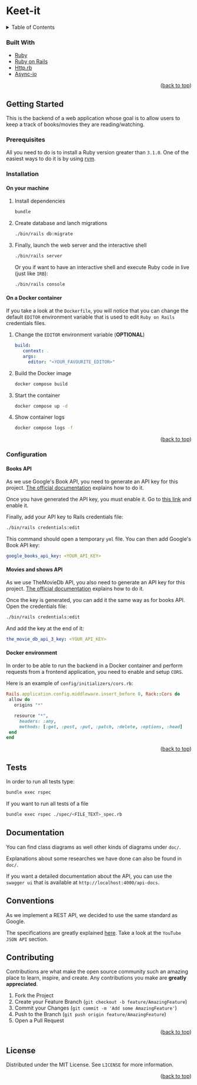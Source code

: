 # Keet-it
<a name="readme-top"></a>
<details>
  <summary>Table of Contents</summary>
  <ol>
    <li>
        <a href="#built-with">Built With</a>
    </li>
    <li>
      <a href="#getting-started">Getting Started</a>
      <ul>
        <li><a href="#prerequisites">Prerequisites</a></li>
        <li><a href="#configuration">Configuration</a></li>
        <li><a href="#installation">Installation</a></li>
      </ul>
    </li>
    <li><a href="#tests">Tests</a></li>
    <li><a href="#documentation">Documentation</a></li>
    <li><a href="#conventions">Conventions</a></li>
    <li><a href="#license">License</a></li>
  </ol>
</details>

### Built With

* [Ruby][ruby-url]
* [Ruby on Rails][rails-url]
* [Http.rb][httprb-url]
* [Async-io][asyncio-url]

<p align="right">(<a href="#readme-top">back to top</a>)</p>

<!-- GETTING STARTED -->
## Getting Started

This is the backend of a web application whose goal is to allow users to keep a track of books/movies they are reading/watching.

### Prerequisites

All you need to do is to install a Ruby version greater than `3.1.0`. One of the easiest ways to do it is by using [rvm](https://rvm.io/).

### Installation
#### On your machine

1. Install dependencies
   ```sh
   bundle
   ```

2. Create database and lanch migrations
   ```sh
   ./bin/rails db:migrate
   ```
3. Finally, launch the web server and the interactive shell
   ```sh
   ./bin/rails server
   ```

   Or you if want to have an interactive shell and execute Ruby code in live (just like `IRB`):
   
   ```sh
   ./bin/rails console
   ```

#### On a Docker container

If you take a look at the `Dockerfile`, you will notice that you can change the default `EDITOR` environment variable that is used to edit `Ruby on Rails` credentials files.

1. Change the `EDITOR` environment variable (**OPTIONAL**)

   ```yml
   build:
      context: .
      args:
        editor: "<YOUR_FAVOURITE_EDITOR>"
   ```

2. Build the Docker image
   ```sh
   docker compose build
   ```

3. Start the container
   ```sh
   docker compose up -d
   ```

4. Show container logs
   ```sh
   docker compose logs -f
   ```

<p align="right">(<a href="#readme-top">back to top</a>)</p>

### Configuration
#### Books API

As we use Google's Book API, you need to generate an API key for this project. [The official documentation](https://developers.google.com/books/docs/v1/using#APIKey) explains how to do it.

Once you have generated the API key, you must enable it. Go to [this link](https://console.cloud.google.com/apis/library/books.googleapis.com) and enable it.

Finally, add your API key to Rails credentials file:
```sh
./bin/rails credentials:edit
```

This command should open a temporary `yml` file. You can then add Google's Book API key:
```yml
google_books_api_key: <YOUR_API_KEY>
```

#### Movies and shows API

As we use TheMovieDb API, you also need to generate an API key for this project. [The official documentation](https://developers.themoviedb.org/3/getting-started/introduction) explains how to do it.

Once the key is generated, you can add it the same way as for books API.
Open the credentials file:
```sh
./bin/rails credentials:edit
```
And add the key at the end of it:
```yml
the_movie_db_api_3_key: <YOUR_API_KEY>
```

#### Docker environment

In order to be able to run the backend in a Docker container and perform requests from a frontend application, you need to enable and setup `CORS`.

Here is an example of `config/initializers/cors.rb`:
```ruby
Rails.application.config.middleware.insert_before 0, Rack::Cors do
 allow do
   origins "*"

   resource "*",
     headers: :any,
     methods: [:get, :post, :put, :patch, :delete, :options, :head]
 end
end
```

<p align="right">(<a href="#readme-top">back to top</a>)</p>


## Tests

In order to run all tests type:

```sh
bundle exec rspec
```

If you want to run all tests of a file
```sh
bundle exec rspec ./spec/<FILE_TEXT>_spec.rb
```

## Documentation

You can find class diagrams as well other kinds of diagrams under `doc/`.

Explanations about some researches we have done can also be found in `doc/`.

If you want a detailed documentation about the API, you can use the `swagger ui` that is available at `http://localhost:4000/api-docs`.

## Conventions
As we implement a REST API, we decided to use the same standard as Google.

The specifications are greatly explained [here](https://google.github.io/styleguide/jsoncstyleguide.xml?showone=YouTube_JSON_API#YouTube_JSON_API). Take a look at the `YouTube JSON API` section.

## Contributing

Contributions are what make the open source community such an amazing place to learn, inspire, and create. Any contributions you make are **greatly appreciated**.

1. Fork the Project
2. Create your Feature Branch (`git checkout -b feature/AmazingFeature`)
3. Commit your Changes (`git commit -m 'Add some AmazingFeature'`)
4. Push to the Branch (`git push origin feature/AmazingFeature`)
5. Open a Pull Request

<p align="right">(<a href="#readme-top">back to top</a>)</p>

<!-- LICENSE -->
## License
Distributed under the MIT License. See `LICENSE` for more information.

<p align="right">(<a href="#readme-top">back to top</a>)</p>

<!-- MARKDOWN LINKS & IMAGES -->
<!-- https://www.markdownguide.org/basic-syntax/#reference-style-links -->
[ruby-url]: https://www.ruby-lang.org
[rails-url]: https://rubyonrails.org
[httprb-url]: https://github.com/httprb/http
[asyncio-url]: https://github.com/socketry/async
